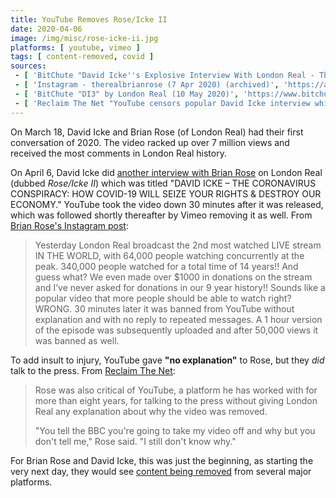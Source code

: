 ```yaml
---
title: YouTube Removes Rose/Icke II
date: 2020-04-06
image: /img/misc/rose-icke-ii.jpg
platforms: [ youtube, vimeo ]
tags: [ content-removed, covid ]
sources:
 - [ 'BitChute "David Icke''s Explosive Interview With London Real - The Video That Youtube Doesn''t Want You To See" by DavidIcke (6 Apr 2020)', 'https://www.bitchute.com/video/H4W7FwBy0Ukh/' ]
 - [ 'Instagram - therealbrianrose (7 Apr 2020) (archived)', 'https://archive.vn/3iBgr' ]
 - [ 'BitChute "DI3" by London Real (10 May 2020)', 'https://www.bitchute.com/video/BFA8mH7wxjE1/' ]
 - [ 'Reclaim The Net "YouTube censors popular David Icke interview which had 339,000 views in 30 minutes" by Tom Parker (7 Apr 2020)', 'https://reclaimthenet.org/youtube-censors-david-icke-london-real/' ]
---
```


On March 18, David Icke and Brian Rose (of London Real) had their first conversation of 2020.
The video racked up over 7 million views and received the most comments in London Real history.

On April 6, David Icke did [another interview with Brian Rose](https://www.bitchute.com/video/H4W7FwBy0Ukh/) on London Real (dubbed _Rose/Icke II_) which was titled "DAVID ICKE – THE CORONAVIRUS CONSPIRACY: HOW COVID-19 WILL SEIZE YOUR RIGHTS & DESTROY OUR ECONOMY."
YouTube took the video down 30 minutes after it was released, which was followed shortly thereafter by Vimeo removing it as well.
From [Brian Rose's Instagram post](https://archive.vn/3iBgr):
> Yesterday London Real broadcast the 2nd most watched LIVE stream IN THE WORLD, with 64,000 people watching concurrently at the peak.
> 340,000 people watched for a total time of 14 years!! And guess what? We even made over $1000 in donations on the stream and I’ve never asked for donations in our 9 year history!!
> Sounds like a popular video that more people should be able to watch right?
> WRONG. 30 minutes later it was banned from YouTube without explanation and with no reply to repeated messages.
> A 1 hour version of the episode was subsequently uploaded and after 50,000 views it was banned as well.

To add insult to injury, YouTube gave **"no explanation"** to Rose, but they _did_ talk to the press.
From [Reclaim The Net](https://reclaimthenet.org/youtube-censors-david-icke-london-real/):
> Rose was also critical of YouTube, a platform he has worked with for more than eight years, for talking to the press without giving London Real any explanation about why the video was removed.
>
> "You tell the BBC you're going to take my video off and why but you don't tell me," Rose said. "I still don't know why."

For Brian Rose and David Icke, this was just the beginning, as starting the very next day, they would see [content being removed](/events/london-real-gets-content-removed-from-several-major-platforms/) from several major platforms.
